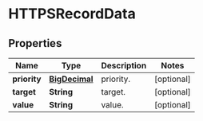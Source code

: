 # HTTPSRecordData

## Properties
Name | Type | Description | Notes
------------ | ------------- | ------------- | -------------
**priority** | [**BigDecimal**](BigDecimal.md) | priority. |  [optional]
**target** | **String** | target. |  [optional]
**value** | **String** | value. |  [optional]

